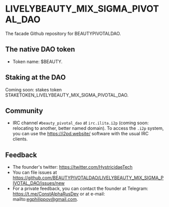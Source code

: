 # LIVELYBEAUTY_MIX_SIGMA_PIVOTAL_DAO

The facade Github repository for BEAUTYPIVOTALDAO.

## The native DAO token

 * Token name: $BEAUTY.

## Staking at the DAO

Coming soon: stakes token STAKETOKEN_LIVELYBEAUTY_MIX_SIGMA_PIVOTAL_DAO.

## Community

 * IRC channel `#beauty_pivotal_dao` at `irc.ilita.i2p` (coming soon: relocating to another, better named domain). To access the `.i2p` system, you can use the https://i2pd.website/ software with the usual IRC clients.

## Feedback

 * The founder's twitter: https://twitter.com/HystricidaeTech
 * You can file issues at https://github.com/BEAUTYPIVOTALDAO/LIVELYBEAUTY_MIX_SIGMA_PIVOTAL_DAO/issues/new
 * For a private feedback, you can contact the founder at Telegram: https://t.me/ConstAlphaRusDev or at e-mail: mailto:egphilippov@gmail.com.
